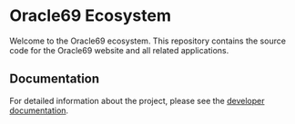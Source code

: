 # Oracle69 Ecosystem

Welcome to the Oracle69 ecosystem. This repository contains the source code for the Oracle69 website and all related applications.

## Documentation

For detailed information about the project, please see the [developer documentation](./docs/README.md).

